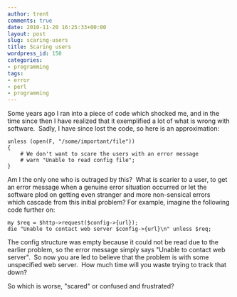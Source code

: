```yaml
---
author: trent
comments: true
date: 2010-11-20 16:25:33+00:00
layout: post
slug: scaring-users
title: Scaring users
wordpress_id: 150
categories:
- programming
tags:
- error
- perl
- programming
---
```


Some years ago I ran into a piece of code which shocked me, and in the time since then I have realized that it exemplified a lot of what is wrong with software.  Sadly, I have since lost the code, so here is an approximation:

    
    unless (open(F, "/some/important/file"))
    {
        # We don't want to scare the users with an error message
        # warn "Unable to read config file";
    }


Am I the only one who is outraged by this?  What is scarier to a user, to get an error message when a genuine error situation occurred or let the software plod on getting even stranger and more non-sensical errors which cascade from this initial problem? For example, imagine the following code further on:

    
    
    my $req = $http->request($config->{url});
    die "Unable to contact web server $config->{url}\n" unless $req;
    


The config structure was empty because it could not be read due to the earlier problem, so the error message simply says "Unable to contact web server".  So now you are led to believe that the problem is with some unspecified web server.  How much time will you waste trying to track that down?

So which is worse, "scared" or confused and frustrated?
